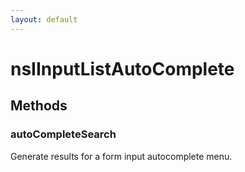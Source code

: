 ```yaml
---
layout: default
---
```


# nsIInputListAutoComplete #

## Methods ##

### autoCompleteSearch ###
  
Generate results for a form input autocomplete menu.  
  
